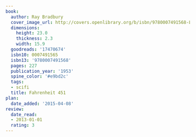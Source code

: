 ```yaml
---
book:
  author: Ray Bradbury
  cover_image_url: http://covers.openlibrary.org/b/isbn/9780007491568-L.jpg
  dimensions:
    height: 23.0
    thickness: 2.3
    width: 15.9
  goodreads: '17470674'
  isbn10: 0007491565
  isbn13: '9780007491568'
  pages: 227
  publication_year: '1953'
  spine_color: '#e9bd2c'
  tags:
  - scifi
  title: Fahrenheit 451
plan:
  date_added: '2015-04-08'
review:
  date_read:
  - 2013-01-01
  rating: 3
---
```


